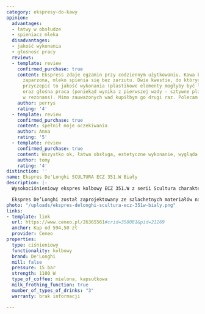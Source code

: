 ```yaml
---
category: ekspresy-do-kawy
opinion:
  advantages:
  - łatwy w obsłudze
  - spieniacz mleka
  disadvantages:
  - jakość wykonania
  - głośność pracy
  reviews:
  - template: review
    confirmed_purchase: true
    content: Ekspress zdaje egzamin przy codziennym użytkowaniu. Kawa bardzo dobrze
      zaparzona, mleko spienia się bez zarzutu. Dwie kwestie, do których można się
      przyczepić to jakość wykonania (plastikowe elementy mogłyby być lepszej jakości)
      oraz głośna praca (poniekąd wynika z pierwszej wady - sztywne plastiki wchodzą
      w rezonans). Mimo zauważonych wad kupiłbym go drugi raz. Polecam :)
    author: perrys
    rating: '4'
  - template: review
    confirmed_purchase: true
    content: spełnił moje oczekiwania
    author: Anna
    rating: '5'
  - template: review
    confirmed_purchase: true
    content: Wszystko ok, łatwa obsługa, estetyczne wykonanie, wygląda na trwałe.
    author: tomy
    rating: '4'
distinction: ''
name: Ekspres De'Longhi SCULTURA ECZ 351.W Biały
description: |-
  Wysokociśnieniowy ekspres kolbowy ECZ 351.W z serii Scultura charakteryzuje się funkcjonalnością i nieprzeciętnym designem. Został wyposażony w trzy oddzielne filtry umożliwiające parzenie zarówno kawy mielonej, jak i kapsułkowej z saszetek E.S.E. Filtr Crema zapewnia delikatną i gęstą piankę idealną do cappuccino.

  Ekspres De’Longhi został zaprojektowany ze szlachetnych materiałów najwyższej jakości, co zapewnia trwałość urządzenia. Jednocześnie matowe wykończenie sprawia, że ekspres wygląda nowocześnie, stylowo i doskonale prezentuje się na blacie każdej kuchni. Za intensywność naparu odpowiada ciśnienie - optymalne dla każdego procesu parzenia. Producent wyposażył ekspres w innowacyjny i intuicyjny system cappuccino, który za pomocą specjalnej dyszy spienia mleko, zamieniając je w puszystą i smaczną piankę, dodawaną do wszystkich napojów mlecznych. Dzięki stalowemu bojlerowi i dwóm wbudowanym termostatom kawa w pełni zachowuje swój aromatyczny i wyrazisty smak.
photo: "/uploads/ekspres-delonghi-scultura-ecz-351w-bialy.png"
links:
- template: link
  url: https://www.ceneo.pl/26365561#crid=358081&pid=21269
  anchor: Kup od 594,50 zł
  provider: Ceneo
properties:
  type: ciśnieniowy
  functionality: kolbowy
  brand: De'Longhi
  mill: false
  pressure: 15 bar
  strength: 1100 W
  type_of_coffee: mielona, kapsułkowa
  milk_frothing_function: true
  mumber_of_types_of_drinks: "3"
  warranty: brak informacji

---
```

